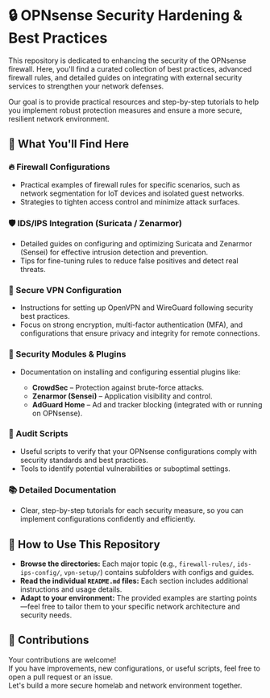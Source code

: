 <h1>🔒 OPNsense Security Hardening & Best Practices</h1>

<p>This repository is dedicated to enhancing the security of the OPNsense firewall. Here, you'll find a curated collection of best practices, advanced firewall rules, and detailed guides on integrating with external security services to strengthen your network defenses.</p>

<p>Our goal is to provide practical resources and step-by-step tutorials to help you implement robust protection measures and ensure a more secure, resilient network environment.</p>

<h2>🎯 What You'll Find Here</h2>

<h3>🔥 Firewall Configurations</h3>
<ul>
  <li>Practical examples of firewall rules for specific scenarios, such as network segmentation for IoT devices and isolated guest networks.</li>
  <li>Strategies to tighten access control and minimize attack surfaces.</li>
</ul>

<h3>🛡️ IDS/IPS Integration (Suricata / Zenarmor)</h3>
<ul>
  <li>Detailed guides on configuring and optimizing Suricata and Zenarmor (Sensei) for effective intrusion detection and prevention.</li>
  <li>Tips for fine-tuning rules to reduce false positives and detect real threats.</li>
</ul>

<h3>🔐 Secure VPN Configuration</h3>
<ul>
  <li>Instructions for setting up OpenVPN and WireGuard following security best practices.</li>
  <li>Focus on strong encryption, multi-factor authentication (MFA), and configurations that ensure privacy and integrity for remote connections.</li>
</ul>

<h3>🧩 Security Modules & Plugins</h3>
<ul>
  <li>Documentation on installing and configuring essential plugins like:</li>
  <ul>
    <li><strong>CrowdSec</strong> – Protection against brute-force attacks.</li>
    <li><strong>Zenarmor (Sensei)</strong> – Application visibility and control.</li>
    <li><strong>AdGuard Home</strong> – Ad and tracker blocking (integrated with or running on OPNsense).</li>
  </ul>
</ul>

<h3>📜 Audit Scripts</h3>
<ul>
  <li>Useful scripts to verify that your OPNsense configurations comply with security standards and best practices.</li>
  <li>Tools to identify potential vulnerabilities or suboptimal settings.</li>
</ul>

<h3>📚 Detailed Documentation</h3>
<ul>
  <li>Clear, step-by-step tutorials for each security measure, so you can implement configurations confidently and efficiently.</li>
</ul>

<h2>🚀 How to Use This Repository</h2>
<ul>
  <li><strong>Browse the directories:</strong> Each major topic (e.g., <code>firewall-rules/</code>, <code>ids-ips-config/</code>, <code>vpn-setup/</code>) contains subfolders with configs and guides.</li>
  <li><strong>Read the individual <code>README.md</code> files:</strong> Each section includes additional instructions and usage details.</li>
  <li><strong>Adapt to your environment:</strong> The provided examples are starting points—feel free to tailor them to your specific network architecture and security needs.</li>
</ul>

<h2>🤝 Contributions</h2>

<p>Your contributions are welcome!<br>
If you have improvements, new configurations, or useful scripts, feel free to open a pull request or an issue.<br>
Let's build a more secure homelab and network environment together.</p>
